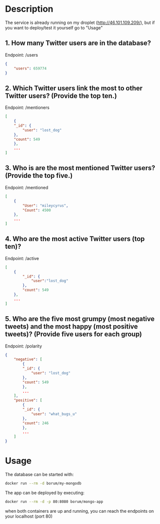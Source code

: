 # Description
The service is already running on my droplet (http://46.101.109.209/), but if you want to deploy/test it yourself go to "Usage"

## 1. How many Twitter users are in the database?
Endpoint: /users
```json
{
    "users": 659774
}
```

## 2. Which Twitter users link the most to other Twitter users? (Provide the top ten.)
Endpoint: /mentioners
```json
[
    {
    "_id": {
        "user": "lost_dog"
    },
    "count": 549
    },
    ...
]
```
## 3. Who is are the most mentioned Twitter users? (Provide the top five.)
Endpoint: /mentioned
```json
[
    {
        "User": "mileycyrus",
        "Count": 4500
    },
    ...
]
```
## 4. Who are the most active Twitter users (top ten)?
Endpoint: /active
```json
[
    {
        "_id": {
            "user":"lost_dog"
        },
        "count": 549
    },
    ...
]
```
## 5. Who are the five most grumpy (most negative tweets) and the most happy (most positive tweets)? (Provide five users for each group)
Endpoint: /polarity
```json
{
    "negative": [
        {
        "_id": {
            "user": "lost_dog"
        },
        "count": 549
        },
        ...
    ],
    "positive": [
        {
        "_id": {
            "user": "what_bugs_u"
        },
        "count": 246
        },
        ...
    ]
}
```

# Usage
The database can be started with:
```bash
docker run --rm -d borum/my-mongodb
```

The app can be deployed by executing:
```bash
docker run --rm -d -p 80:8080 borum/mongo-app
```

when both containers are up and running, you can reach the endpoints on your localhost (port 80)
